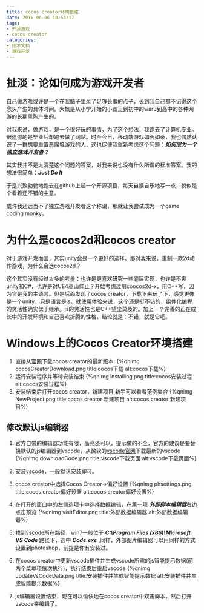 ```yaml
---
title: cocos creator环境搭建
date: 2016-06-06 18:53:17
tags: 
- 开源游戏
- cocos creator
categories: 
- 技术文档
- 游戏开发
---
```


扯淡：论如何成为游戏开发者
===

自己做游戏或许是一个在我脑子里呆了足够长事的点子，长到我自己都不记得这个念头产生的具体时间。大概是从小学开始的小霸王到初中的war3到高中的各种网游的长期熏陶产生的。

对我来说，做游戏，是一个很好玩的事情，为了这个想法，我跑去了计算机专业。很遗憾的是毕业后却跑去做了网站。时至今日，移动端游戏如火如荼，我也偶然认识了一群想要重置恶魔城游戏的人，这也促使我重新考虑这个问题：***如何成为一个独立游戏开发者？***

其实我并不是太清楚这个问题的答案，对我来说也没有什么所谓的标准答案。我的想法很简单：***Just Do It***

于是兴致勃勃地跑去在github上起一个开源项目，每天自娱自乐地写一点，貌似是个看着还不错的主意。

或许我还远当不了独立游戏开发者这个称谓，那就让我尝试成为一个game coding monky。

为什么是cocos2d和cocos creator
====

对于游戏开发而言，其实unity会是一个更好的选择。那对我来说，重制一款2d动作游戏，为什么会选cocos2d？

这个其实没有经过太多的考量：也许是更喜欢研究一些底层实现，也许是不爽unity和C#，也许是对UE4高山仰止？开始考虑过用coocos2d-x，用C++写，因为它是我的主语言。但是后面发现了cocos creator，下载下来玩了下，感觉更像是一个unity，只是语言是js。就使用体验来说，这个还是挺不错的，组件化编程的灵活性确实优于继承。js的灵活性也是C++望尘莫及的。加上一个完善的正在成长中的开发环境和自己喜欢折腾的性格，结论就是：不错，就是它吧。

Windows上的Cocos Creator环境搭建
===
1. 直接从[官网](http://www.cocoscreator.com/)下载cocos creator的最新版本: 
{%qnimg cocosCreatorDownload.png title:cocos下载 alt:cocos下载%}
2. 运行安装程序并等待安装结束
{%qnimg installing.png title:cocos安装过程 alt:cocos安装过程%}
3. 安装结束后打开cocos creator，新建项目,新手可以看看范例集合
{%qnimg NewProject.png title:cocos creator 新建项目 alt:cocos creator 新建项目%}

修改默认js编辑器
---
1. 官方自带的编辑器功能有限，高亮还可以，提示做的不全，官方的建议是要替换默认的js编辑器到vscode，从微软的[vscode官网](https://www.visualstudio.com/en-us/products/code-vs.aspx)下载最新的vscode
{%qnimg downloadCode.png title:vscode下载页面 alt:vscode下载页面%}
2. 安装vscode，一般默认安装即可。
3. cocos creator中选择Cocos Creator->偏好设置
{%qnimg phsettings.png title:cocos creator偏好设置 alt:cocos creator偏好设置%}

4. 在打开的窗口中的左侧选项卡中选择数据编辑，在第一项 ***外部脚本编辑器***右边点击预览
{%qnimg visitEditor.png title:外部数据编辑器 alt:外部数据编辑器%}
5. 找到vscode所在路径，win7一般位于 ***C:\Program Files (x86)\Microsoft VS Code*** 路径下，选中 ***Code.exe*** ,同样，外部图片编辑器可以用同样的方式设置到photoshop，前提是你有安装过。
6. 在cocos creator中更新vscode插件并生成vscode所需的js智能提示数据(前两个菜单项依次执行)，执行结束后重启vscode
{%qnimg updateVsCodeData.png title:安装插件并生成智能提示数据 alt:安装插件并生成智能提示数据%}

7. js编辑器设置结束，现在可以愉快地在cocos creator中双击脚本，然后打开vscode来编辑了。
